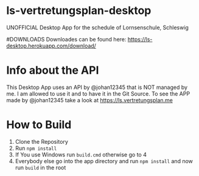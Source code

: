 # ls-vertretungsplan-desktop
UNOFFICIAL Desktop App for the schedule of Lornsenschule, Schleswig

#DOWNLOADS
Downloades can be found here: https://ls-desktop.herokuapp.com/download/

# Info about the API
This Desktop App uses an API by @johan12345 that is NOT managed by me. I am allowed to use it and to have it in the Git Source. To see the APP made by @johan12345 take a look at https://ls.vertretungsplan.me

# How to Build

1. Clone the Repository
2. Run `npm install`
3. If You use Windows run `build.cmd` otherwise go to 4
4. Everybody else go into the app directory and run `npm install` and now run `build` in the root
